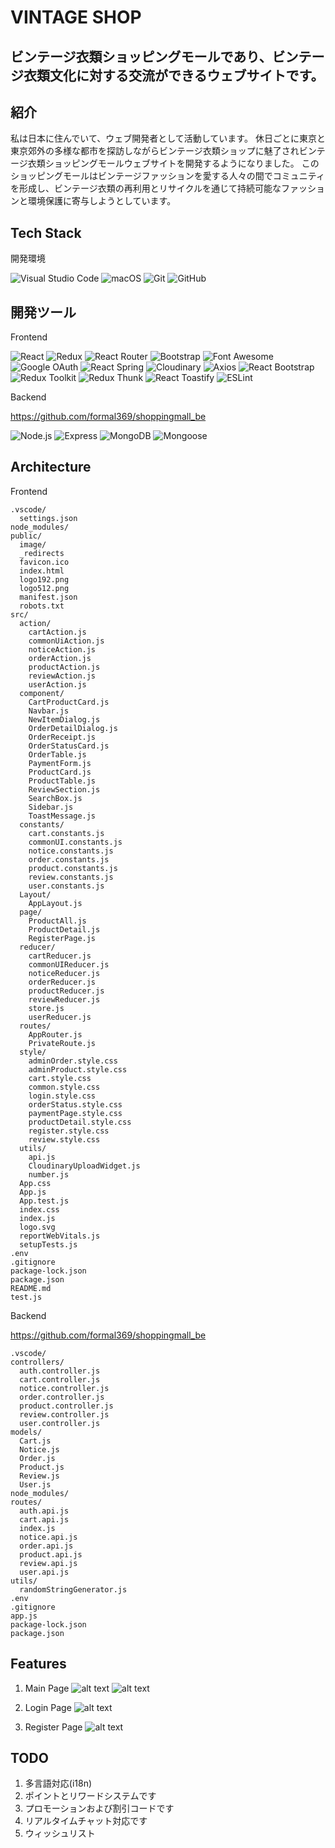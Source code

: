 # VINTAGE SHOP

ビンテージ衣類ショッピングモールであり、ビンテージ衣類文化に対する交流ができるウェブサイトです。
---
## 紹介

私は日本に住んでいて、ウェブ開発者として活動しています。 休日ごとに東京と東京郊外の多様な都市を探訪しながらビンテージ衣類ショップに魅了されビンテージ衣類ショッピングモールウェブサイトを開発するようになりました。 このショッピングモールはビンテージファッションを愛する人々の間でコミュニティを形成し、ビンテージ衣類の再利用とリサイクルを通じて持続可能なファッションと環境保護に寄与しようとしています。

## Tech Stack
開発環境

![Visual Studio Code](https://img.shields.io/badge/Visual_Studio_Code-0078d7?style=for-the-badge&logo=visual%20studio%20code&logoColor=white)
![macOS](https://img.shields.io/badge/macOS-000000?style=for-the-badge&logo=apple&logoColor=white)
![Git](https://img.shields.io/badge/Git-F05032?style=for-the-badge&logo=git&logoColor=white)
![GitHub](https://img.shields.io/badge/GitHub-181717?style=for-the-badge&logo=github&logoColor=white)

## 開発ツール
Frontend

![React](https://img.shields.io/badge/React-20232A?style=for-the-badge&logo=react&logoColor=61DAFB)
![Redux](https://img.shields.io/badge/Redux-764ABC?style=for-the-badge&logo=redux&logoColor=white)
![React Router](https://img.shields.io/badge/React_Router-CA4245?style=for-the-badge&logo=react-router&logoColor=white)
![Bootstrap](https://img.shields.io/badge/Bootstrap-7952B3?style=for-the-badge&logo=bootstrap&logoColor=white)
![Font Awesome](https://img.shields.io/badge/Font_Awesome-339AF0?style=for-the-badge&logo=font-awesome&logoColor=white)
![Google OAuth](https://img.shields.io/badge/Google_OAuth-4285F4?style=for-the-badge&logo=google&logoColor=white)
![React Spring](https://img.shields.io/badge/React_Spring-FF6F61?style=for-the-badge&logo=react-spring&logoColor=white)
![Cloudinary](https://img.shields.io/badge/Cloudinary-F68213?style=for-the-badge&logo=cloudinary&logoColor=white)
![Axios](https://img.shields.io/badge/Axios-5A29E4?style=for-the-badge&logo=axios&logoColor=white)
![React Bootstrap](https://img.shields.io/badge/React_Bootstrap-61DAFB?style=for-the-badge&logo=react-bootstrap&logoColor=white)
![Redux Toolkit](https://img.shields.io/badge/Redux_Toolkit-764ABC?style=for-the-badge&logo=redux&logoColor=white)
![Redux Thunk](https://img.shields.io/badge/Redux_Thunk-764ABC?style=for-the-badge&logo=redux&logoColor=white)
![React Toastify](https://img.shields.io/badge/React_Toastify-323330?style=for-the-badge&logo=react-toastify&logoColor=white)
![ESLint](https://img.shields.io/badge/ESLint-4B32C3?style=for-the-badge&logo=eslint&logoColor=white)

Backend

https://github.com/formal369/shoppingmall_be

![Node.js](https://img.shields.io/badge/Node.js-339933?style=for-the-badge&logo=nodedotjs&logoColor=white)
![Express](https://img.shields.io/badge/Express-000000?style=for-the-badge&logo=express&logoColor=white)
![MongoDB](https://img.shields.io/badge/MongoDB-47A248?style=for-the-badge&logo=mongodb&logoColor=white)
![Mongoose](https://img.shields.io/badge/Mongoose-880000?style=for-the-badge&logo=mongoose&logoColor=white)


## Architecture

Frontend
```
.vscode/
  settings.json
node_modules/
public/
  image/
  _redirects
  favicon.ico
  index.html
  logo192.png
  logo512.png
  manifest.json
  robots.txt
src/
  action/
    cartAction.js
    commonUiAction.js
    noticeAction.js
    orderAction.js
    productAction.js
    reviewAction.js
    userAction.js
  component/
    CartProductCard.js
    Navbar.js
    NewItemDialog.js
    OrderDetailDialog.js
    OrderReceipt.js
    OrderStatusCard.js
    OrderTable.js
    PaymentForm.js
    ProductCard.js
    ProductTable.js
    ReviewSection.js
    SearchBox.js
    Sidebar.js
    ToastMessage.js
  constants/
    cart.constants.js
    commonUI.constants.js
    notice.constants.js
    order.constants.js
    product.constants.js
    review.constants.js
    user.constants.js
  Layout/
    AppLayout.js
  page/
    ProductAll.js
    ProductDetail.js
    RegisterPage.js
  reducer/
    cartReducer.js
    commonUIReducer.js
    noticeReducer.js
    orderReducer.js
    productReducer.js
    reviewReducer.js
    store.js
    userReducer.js
  routes/
    AppRouter.js
    PrivateRoute.js
  style/
    adminOrder.style.css
    adminProduct.style.css
    cart.style.css
    common.style.css
    login.style.css
    orderStatus.style.css
    paymentPage.style.css
    productDetail.style.css
    register.style.css
    review.style.css
  utils/
    api.js
    CloudinaryUploadWidget.js
    number.js
  App.css
  App.js
  App.test.js
  index.css
  index.js
  logo.svg
  reportWebVitals.js
  setupTests.js
.env
.gitignore
package-lock.json
package.json
README.md
test.js
```

Backend

https://github.com/formal369/shoppingmall_be
```
.vscode/
controllers/
  auth.controller.js
  cart.controller.js
  notice.controller.js
  order.controller.js
  product.controller.js
  review.controller.js
  user.controller.js
models/
  Cart.js
  Notice.js
  Order.js
  Product.js
  Review.js
  User.js
node_modules/
routes/
  auth.api.js
  cart.api.js
  index.js
  notice.api.js
  order.api.js
  product.api.js
  review.api.js
  user.api.js
utils/
  randomStringGenerator.js
.env
.gitignore
app.js
package-lock.json
package.json
```

## Features
1. Main Page
![alt text](image.png)
![alt text](image-1.png)

2. Login Page
![alt text](image-2.png)

3. Register Page
![alt text](image-3.png)

## TODO
1. 多言語対応(i18n)
2. ポイントとリワードシステムです
3. プロモーションおよび割引コードです
4. リアルタイムチャット対応です
5. ウィッシュリスト